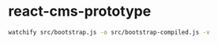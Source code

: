 react-cms-prototype
===================

```sh
watchify src/bootstrap.js -o src/bootstrap-compiled.js -v
```
